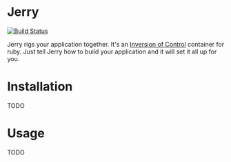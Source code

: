 Jerry
=====

[![Build Status](https://travis-ci.org/beraboris/jerry.svg?branch=master)](https://travis-ci.org/beraboris/jerry)

Jerry rigs your application together. It's an [Inversion of Control](https://en.wikipedia.org/wiki/Inversion_of_control)
container for ruby. Just tell Jerry how to build your application and it will set it all up for you.

Installation
============

TODO

Usage
=====

TODO
